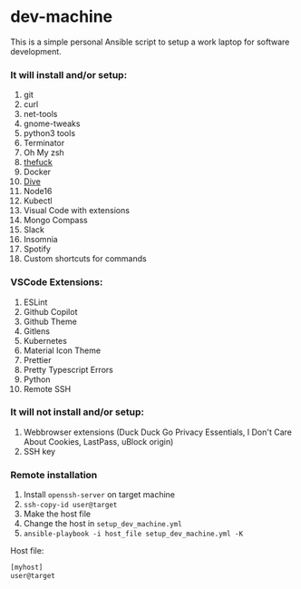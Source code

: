 # dev-machine

This is a simple personal Ansible script to setup a work laptop for software development.

### It will install and/or setup:

1. git
2. curl
3. net-tools
4. gnome-tweaks
5. python3 tools
6. Terminator
7. Oh My zsh
8. [thefuck](https://github.com/nvbn/thefuck)
9. Docker
10. [Dive](https://gochronicles.com/dive/)
11. Node16
12. Kubectl
13. Visual Code with extensions
14. Mongo Compass
15. Slack
16. Insomnia
17. Spotify
18. Custom shortcuts for commands

### VSCode Extensions:
1. ESLint
2. Github Copilot
3. Github Theme
4. Gitlens
5. Kubernetes
6. Material Icon Theme
7. Prettier
8. Pretty Typescript Errors
9. Python
10. Remote SSH

### It will not install and/or setup:

1. Webbrowser extensions (Duck Duck Go Privacy Essentials, I Don't Care About Cookies, LastPass, uBlock origin)
2. SSH key

### Remote installation

1. Install `openssh-server` on target machine
2. `ssh-copy-id user@target`
3. Make the host file
4. Change the host in `setup_dev_machine.yml`
5. `ansible-playbook -i host_file setup_dev_machine.yml -K`

Host file:

```bash
[myhost]
user@target
```
